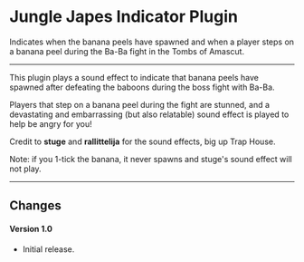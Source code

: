 # Jungle Japes Indicator Plugin

Indicates when the banana peels have spawned and when a player steps on a banana peel
during the Ba-Ba fight in the Tombs of Amascut.

---

This plugin plays a sound effect to indicate that banana peels have spawned after
defeating the baboons during the boss fight with Ba-Ba.

Players that step on a banana peel during the fight are stunned, and a devastating and
embarrassing (but also relatable) sound effect is played to help be angry for you!

Credit to **stuge** and **rallittelija** for the sound effects, big up Trap House.

Note: if you 1-tick the banana, it never spawns and stuge's sound effect will not play.

---

## Changes

#### Version 1.0

- Initial release.